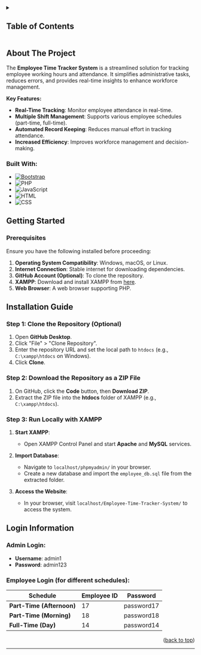 <details>
  <summary><h2>Table of Contents</h2></summary>
  <ol>
    <li><a href="#about-the-project">About The Project</a></li>
    <li><a href="#getting-started">Getting Started</a></li>
    <li><a href="#installation-guide">Installation Guide</a></li>
    <li><a href="#login-information">Login Information</a></li>
  </ol>
</details>

## About The Project

The **Employee Time Tracker System** is a streamlined solution for tracking employee working hours and attendance. It simplifies administrative tasks, reduces errors, and provides real-time insights to enhance workforce management.

**Key Features:**

- **Real-Time Tracking**: Monitor employee attendance in real-time.
- **Multiple Shift Management**: Supports various employee schedules (part-time, full-time).
- **Automated Record Keeping**: Reduces manual effort in tracking attendance.
- **Increased Efficiency**: Improves workforce management and decision-making.

### Built With:

- [![Bootstrap][Bootstrap.com]][Bootstrap-url]
- ![PHP][PHP.com]
- ![JavaScript][Javascript.com]
- ![HTML][HTML.com]
- ![CSS][CSS.com]

## Getting Started

### Prerequisites

Ensure you have the following installed before proceeding:

1. **Operating System Compatibility**: Windows, macOS, or Linux.
2. **Internet Connection**: Stable internet for downloading dependencies.
3. **GitHub Account (Optional)**: To clone the repository.
4. **XAMPP**: Download and install XAMPP from [here](https://www.apachefriends.org/index.html).
5. **Web Browser**: A web browser supporting PHP.

## Installation Guide

### Step 1: Clone the Repository (Optional)

1. Open **GitHub Desktop**.
2. Click "File" > "Clone Repository".
3. Enter the repository URL and set the local path to `htdocs` (e.g., `C:\xampp\htdocs` on Windows).
4. Click **Clone**.

### Step 2: Download the Repository as a ZIP File

1. On GitHub, click the **Code** button, then **Download ZIP**.
2. Extract the ZIP file into the **htdocs** folder of XAMPP (e.g., `C:\xampp\htdocs`).

### Step 3: Run Locally with XAMPP

1. **Start XAMPP**:

   - Open XAMPP Control Panel and start **Apache** and **MySQL** services.

2. **Import Database**:

   - Navigate to `localhost/phpmyadmin/` in your browser.
   - Create a new database and import the `employee_db.sql` file from the extracted folder.

3. **Access the Website**:
   - In your browser, visit `localhost/Employee-Time-Tracker-System/` to access the system.

## Login Information

### Admin Login:

- **Username**: admin1
- **Password**: admin123

### Employee Login (for different schedules):

| Schedule                  | Employee ID | Password   |
| ------------------------- | ----------- | ---------- |
| **Part-Time (Afternoon)** | 17          | password17 |
| **Part-Time (Morning)**   | 18          | password18 |
| **Full-Time (Day)**       | 14          | password14 |

<p align="right">(<a href="#readme-top">back to top</a>)</p>

---

<!-- MARKDOWN LINKS & IMAGES -->

[Bootstrap.com]: https://img.shields.io/badge/Bootstrap-563D7C?style=for-the-badge&logo=bootstrap&logoColor=white
[Bootstrap-url]: https://getbootstrap.com
[PHP.com]: https://img.shields.io/badge/PHP-7A86B8?style=for-the-badge&logo=PHP&logoColor=white
[Javascript.com]: https://img.shields.io/badge/Javascript-EDD84B?style=for-the-badge&logo=Javascript&logoColor=white
[HTML.com]: https://img.shields.io/badge/HTML-E34B24?style=for-the-badge&logo=HTML&logoColor=white
[CSS.com]: https://img.shields.io/badge/CSS-1370B5?style=for-the-badge&logo=css&logoColor=white
